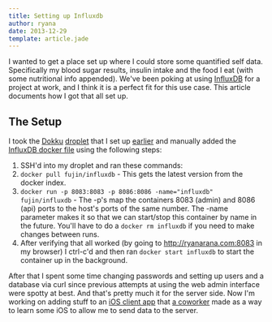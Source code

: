 ```yaml
---
title: Setting up Influxdb
author: ryana
date: 2013-12-29
template: article.jade
---
```


I wanted to get a place set up where I could store some quantified self data. Specifically my blood sugar results, insulin intake and the food I eat (with some
nutritional info appended). We've been poking at using [InfluxDB][influx] for a project at work, and I think it is a perfect fit for this use case. This article
documents how I got that all set up.

## The Setup

I took the [Dokku][dokku] [droplet][digitalocean] that I set up [earlier](../moving-to-dokku) and manually added the [InfluxDB docker file][influx-docker] using
the following steps:

1. SSH'd into my droplet and ran these commands:
  1. `docker pull fujin/influxdb` - This gets the latest version from the docker index.
  2. `docker run -p 8083:8083 -p 8086:8086 -name="influxdb" fujin/influxdb` - The -p's map the containers 8083 (admin) and 8086 (api) ports to the host's ports of
  the same number. The -name parameter makes it so that we can start/stop this container by name in the future. You'll have to do a `docker rm influxdb` if you need
  to make changes between runs.
2. After verifying that all worked (by going to http://ryanarana.com:8083 in my browser) I ctrl-c'd and then ran `docker start influxdb` to start the container up
in the background.

After that I spent some time changing passwords and setting up users and a database via curl since previous attempts at using the web admin interface were spotty
at best. And that's pretty much it for the server side. Now I'm working on adding stuff to an [iOS client app](https://github.com/thatryana/influx-client) that [a
coworker][courtf] made as a way to learn some iOS to allow me to send data to the server.

[influx]: http://influxdb.org
[dokku]: https://github.com/progrium/dokku
[digitalocean]: http://digitalocean.com
[influx-docker]: https://index.docker.io/u/fujin/influxdb/
[courtf]: https://github.com/courtf
